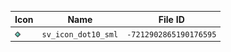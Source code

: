 | Icon | Name | File ID |
| ---  | ---  | ---     |
| ![](sv_icon_dot10_sml.png) | `sv_icon_dot10_sml` | `-7212902865190176595` |
